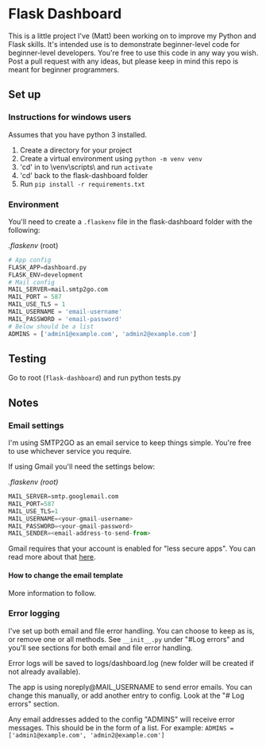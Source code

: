 
# Flask Dashboard
This is a little project I've (Matt) been working on to improve my Python and Flask skills. It's intended use is to demonstrate beginner-level code for beginner-level developers. You're free to use this code in any way you wish. Post a pull request with any ideas, but please keep in mind this repo is meant for beginner programmers.

## Set up

### Instructions for windows users
Assumes that you have python 3 installed.

1. Create a directory for your project
1. Create a virtual environment using `python -m venv venv`
1. 'cd' in to \venv\scripts\ and run `activate`
1. 'cd' back to the flask-dashboard folder
1. Run `pip install -r requirements.txt`

### Environment
You'll need to create a `.flaskenv` file in the flask-dashboard folder with the following:

*.flaskenv* (root)
```python
# App config
FLASK_APP=dashboard.py
FLASK_ENV=development
# Mail config
MAIL_SERVER=mail.smtp2go.com
MAIL_PORT = 587
MAIL_USE_TLS = 1
MAIL_USERNAME = 'email-username'
MAIL_PASSWORD = 'email-password'
# Below should be a list
ADMINS = ['admin1@example.com', 'admin2@example.com']
```

## Testing
Go to root (`flask-dashboard`) and run python tests.py

## Notes

### Email settings
I'm using SMTP2GO as an email service to keep things simple. You're free to use whichever service you require.

If using Gmail you'll need the settings below:

*.flaskenv (root)*
```python
MAIL_SERVER=smtp.googlemail.com
MAIL_PORT=587
MAIL_USE_TLS=1
MAIL_USERNAME=<your-gmail-username>
MAIL_PASSWORD=<your-gmail-password>
MAIL_SENDER=<email-address-to-send-from>
```
Gmail requires that your account is enabled for "less secure apps". You can read more about that [here](https://support.google.com/accounts/answer/6010255?hl=en).

#### How to change the email template
More information to follow.

### Error logging
I've set up both email and file error handling. You can choose to keep as is, or remove one or all methods. See `__init__.py` under "#Log errors" and you'll see sections for both email and file error handling.

Error logs will be saved to logs/dashboard.log (new folder will be created if not already available).

The app is using noreply@MAIL_USERNAME to send error emails. You can change this manually, or add another entry to config. Look at the "# Log errors" section.

Any email addresses added to the config "ADMINS" will receive error messages. This should be in the form of a list. For example: `ADMINS = ['admin1@example.com', 'admin2@example.com']`
